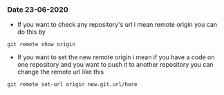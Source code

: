 ### Date 23-06-2020

* If you want to check any repository's url i mean remote origin you can do this by 
```
git remote show origin
```

* If you want to set the new remote origin i mean if you have a code on one repository and you want to push it to another repository you can change the remote url like this
```
git remote set-url origin new.git.url/here
```
